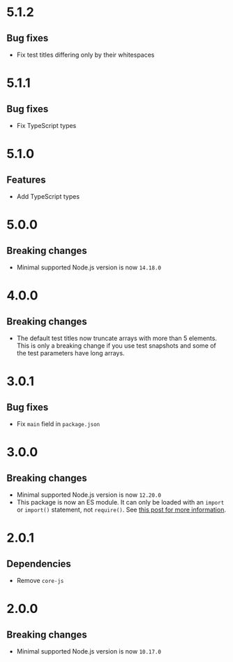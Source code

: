 # 5.1.2

## Bug fixes

- Fix test titles differing only by their whitespaces

# 5.1.1

## Bug fixes

- Fix TypeScript types

# 5.1.0

## Features

- Add TypeScript types

# 5.0.0

## Breaking changes

- Minimal supported Node.js version is now `14.18.0`

# 4.0.0

## Breaking changes

- The default test titles now truncate arrays with more than 5 elements. This is
  only a breaking change if you use test snapshots and some of the test
  parameters have long arrays.

# 3.0.1

## Bug fixes

- Fix `main` field in `package.json`

# 3.0.0

## Breaking changes

- Minimal supported Node.js version is now `12.20.0`
- This package is now an ES module. It can only be loaded with an `import` or
  `import()` statement, not `require()`. See
  [this post for more information](https://gist.github.com/sindresorhus/a39789f98801d908bbc7ff3ecc99d99c).

# 2.0.1

## Dependencies

- Remove `core-js`

# 2.0.0

## Breaking changes

- Minimal supported Node.js version is now `10.17.0`
